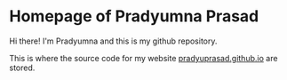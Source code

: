 # Homepage of Pradyumna Prasad

Hi there! I'm Pradyumna and this is my github repository. 

This is where the source code for my website [pradyuprasad.github.io](pradyuprasad.github.io) are stored.  
